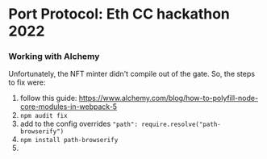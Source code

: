 # Port Protocol: Eth CC hackathon 2022

### Working with Alchemy
Unfortunately, the NFT minter didn't compile out of the gate. So, the steps to fix were:

1. follow this guide: https://www.alchemy.com/blog/how-to-polyfill-node-core-modules-in-webpack-5
2. `npm audit fix`
3. add to the config overrides `"path": require.resolve("path-browserify")`
4. `npm install path-browserify`
5. 